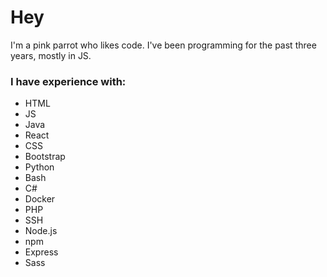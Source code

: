 # Hey
I'm a pink parrot who likes code. I've been programming for the past three years, mostly in JS.
### I have experience with:
* HTML
* JS
* Java
* React
* CSS
* Bootstrap
* Python
* Bash
* C#
* Docker
* PHP
* SSH
* Node.js
* npm
* Express
* Sass